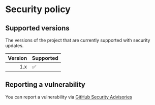 # Security policy

## Supported versions

The versions of the project that are currently supported with security updates.

| Version | Supported          |
| ------: | :----------------- |
|     1.x | :white_check_mark: |

## Reporting a vulnerability

You can report a vulnerability via [GitHub Security Advisories](https://github.com/JonWatkins/gpt-term/security/advisories)
